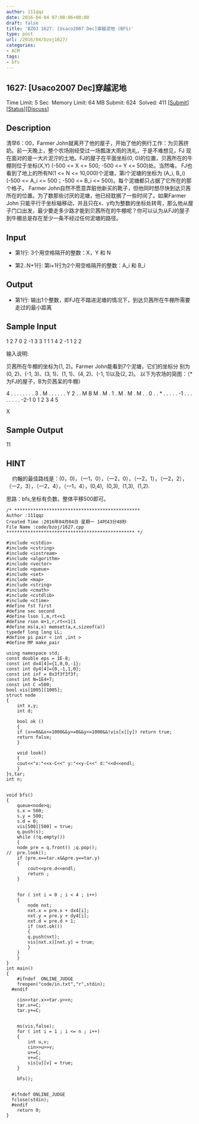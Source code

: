 ```yaml
---
author: 111qqz
date: 2016-04-04 07:00:06+00:00
draft: false
title: 'BZOJ 1627: [Usaco2007 Dec]穿越泥地 (BFS)'
type: post
url: /2016/04/bzoj1627/
categories:
- ACM
tags:
- bfs
---
```





## 1627: [Usaco2007 Dec]穿越泥地


Time Limit: 5 Sec  Memory Limit: 64 MB
Submit: 624  Solved: 411
[[Submit](http://www.lydsy.com/JudgeOnline/submitpage.php?id=1627)][[Status](http://www.lydsy.com/JudgeOnline/problemstatus.php?id=1627)][[Discuss](http://www.lydsy.com/JudgeOnline/bbs.php?id=1627)]


## Description






清早6：00，Farmer John就离开了他的屋子，开始了他的例行工作：为贝茜挤奶。前一天晚上，整个农场刚经受过一场瓢泼大雨的洗礼，于是不难想见，FJ 现在面对的是一大片泥泞的土地。FJ的屋子在平面坐标(0, 0)的位置，贝茜所在的牛棚则位于坐标(X,Y) (-500 <= X <= 500; -500 <= Y <= 500)处。当然咯， FJ也看到了地上的所有N(1 <= N <= 10,000)个泥塘，第i个泥塘的坐标为 (A_i, B_i) (-500 <= A_i <= 500；-500 <= B_i <= 500)。每个泥塘都只占据了它所在的那个格子。 Farmer John自然不愿意弄脏他新买的靴子，但他同时想尽快到达贝茜所在的位置。为了数那些讨厌的泥塘，他已经耽搁了一些时间了。如果Farmer John 只能平行于坐标轴移动，并且只在x、y均为整数的坐标处转弯，那么他从屋子门口出发，最少要走多少路才能到贝茜所在的牛棚呢？你可以认为从FJ的屋子到牛棚总是存在至少一条不经过任何泥塘的路径。






## Input






* 第1行: 3个用空格隔开的整数：X，Y 和 N

* 第2..N+1行: 第i+1行为2个用空格隔开的整数：A_i 和 B_i






## Output






* 第1行: 输出1个整数，即FJ在不踏进泥塘的情况下，到达贝茜所在牛棚所需要 走过的最小距离






## Sample Input




1 2 7
0 2
-1 3
3 1
1 1
4 2
-1 1
2 2

输入说明:

贝茜所在牛棚的坐标为(1, 2)。Farmer John能看到7个泥塘，它们的坐标分
别为(0, 2)、(-1, 3)、(3, 1)、(1, 1)、(4, 2)、(-1, 1)以及(2, 2)。
以下为农场的简图：（*为FJ的屋子，B为贝茜呆的牛棚）

4 . . . . . . . .
3 . M . . . . . .
Y 2 . . M B M . M .
1 . M . M . M . .
0 . . * . . . . .
-1 . . . . . . . .
-2-1 0 1 2 3 4 5

X






## Sample Output




11






## HINT







    约翰的最佳路线是：(0，0)，（一1，0），（一2，0），（一2，1），（一2，2），（一2，3），（一2，4），（一1，4），(0,4),  (0,3),  (1,3),  (1,2).













思路：bfs,坐标有负数，整体平移500即可。









 

    
    /* ***********************************************
    Author :111qqz
    Created Time :2016年04月04日 星期一 14时43分48秒
    File Name :code/bzoj/1627.cpp
    ************************************************ */
    
    #include <cstdio>
    #include <cstring>
    #include <iostream>
    #include <algorithm>
    #include <vector>
    #include <queue>
    #include <set>
    #include <map>
    #include <string>
    #include <cmath>
    #include <cstdlib>
    #include <ctime>
    #define fst first
    #define sec second
    #define lson l,m,rt<<1
    #define rson m+1,r,rt<<1|1
    #define ms(a,x) memset(a,x,sizeof(a))
    typedef long long LL;
    #define pi pair < int ,int >
    #define MP make_pair
    
    using namespace std;
    const double eps = 1E-8;
    const int dx4[4]={1,0,0,-1};
    const int dy4[4]={0,-1,1,0};
    const int inf = 0x3f3f3f3f;
    const int N=1E4+7;
    const int C =500;
    bool vis[1005][1005];
    struct node
    {
        int x,y;
        int d;
    
        bool ok ()
        {
    	if (x>=0&&x<=1000&&y>=0&&y<=1000&&!vis[x][y]) return true;
    	return false;
        }
    
        void look()
        {
    	cout<<"x:"<<x-C<<" y:"<<y-C<<" d:"<<d<<endl;
        }
    }s,tar;
    int n;
    
    
    void bfs()
    {
        queue<node>q;
        s.x = 500;
        s.y = 500;
        s.d = 0;
        vis[500][500] = true;
        q.push(s);
        while (!q.empty())
        {
    	node pre = q.front() ;q.pop();
    //	pre.look();
    	if (pre.x==tar.x&&pre.y==tar.y)
    	{
    	    cout<<pre.d<<endl;
    	    return ;
    	}
    	
    	
    	for ( int i = 0 ; i < 4 ; i++)
    	{
    	    node nxt;
    	    nxt.x = pre.x + dx4[i];
    	    nxt.y = pre.y + dy4[i];
    	    nxt.d = pre.d + 1;
    	    if (nxt.ok())
    	    {
    		q.push(nxt);
    		vis[nxt.x][nxt.y] = true;
    	    }
    	}
        }
    }
    int main()
    {
    	#ifndef  ONLINE_JUDGE 
    	freopen("code/in.txt","r",stdin);
      #endif
    
    	cin>>tar.x>>tar.y>>n;
    	tar.x+=C;
    	tar.y+=C;
    
    
    	ms(vis,false);
    	for ( int i = 1 ; i <= n ; i++)
    	{
    	    int u,v;
    	    cin>>u>>v;
    	    u+=C;
    	    v+=C;
    	    vis[u][v] = true;
    	}
    
    	bfs();
    
    
      #ifndef ONLINE_JUDGE  
      fclose(stdin);
      #endif
        return 0;
    }
    



